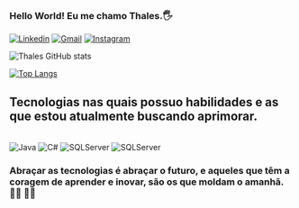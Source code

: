 ### Hello World! Eu me chamo Thales.🖐️

[![Linkedin](https://img.shields.io/badge/LinkedIn-0077B5?style=for-the-badge&logo=linkedin&logoColor=white)](https://www.linkedin.com/in/thales-de-paula-b91748182/)
[![Gmail](https://img.shields.io/badge/Gmail-D14836?style=for-the-badge&logo=gmail&logoColor=white)](thalasousap@gmail.com)
[![Instagram](https://img.shields.io/badge/Instagram-E4405F?style=for-the-badge&logo=instagram&logoColor=white)](https://www.instagram.com/sousathales.1/)

![Thales GitHub stats](https://github-readme-stats.vercel.app/api?username=Thales25&show_icons=true&theme=blue-green)

[![Top Langs](https://github-readme-stats.vercel.app/api/top-langs/?username=Thales25&langs_count=5)](https://github.com/Thales25/github-readme-stats)

## Tecnologias nas quais possuo habilidades e as que estou atualmente buscando aprimorar.

<div style = "display: inline_block"><br/>
    <img aling= "center" alt = "Java" src="https://img.shields.io/badge/java-%23ED8B00.svg?style=for-the-badge&logo=openjdk&logoColor=white"/>
    <img aling= "center" alt = "C#" src="https://img.shields.io/badge/C%23-239120?style=for-the-badge&logo=c-sharp&logoColor=white"/>
    <img aling= "center" alt = "SQLServer" src="https://img.shields.io/badge/Microsoft_SQL_Server-CC2927?style=for-the-badge&logo=microsoft-sql-server&logoColor=white"/>
    <img aling= "center" alt = "SQLServer" src="https://img.shields.io/badge/python-3670A0?style=for-the-badge&logo=python&logoColor=ffdd54"/>
</div>


### Abraçar as tecnologias é abraçar o futuro, e aqueles que têm a coragem de aprender e inovar, são os que moldam o amanhã.👨‍🎓 🧑‍💻
